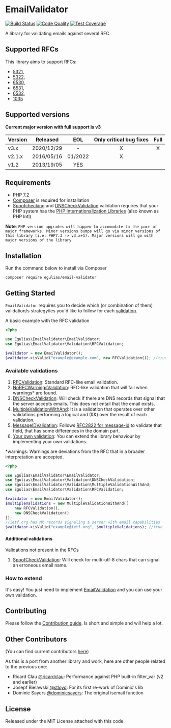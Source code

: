 # EmailValidator

[![Build Status](https://github.com/egulias/EmailValidator/workflows/tests/badge.svg)](https://github.com/egulias/EmailValidator/actions)
[![Code Quality](https://scrutinizer-ci.com/g/egulias/EmailValidator/badges/quality-score.png?b=3.x)](https://scrutinizer-ci.com/g/egulias/EmailValidator/?branch=3.x)
[![Test Coverage](https://scrutinizer-ci.com/g/egulias/EmailValidator/badges/coverage.png?b=3.x)](https://scrutinizer-ci.com/g/egulias/EmailValidator/?branch=3.x)

A library for validating emails against several RFC.

## Supported RFCs ##

This library aims to support RFCs:

* [5321](https://tools.ietf.org/html/rfc5321), 
* [5322](https://tools.ietf.org/html/rfc5322), 
* [6530](https://tools.ietf.org/html/rfc6530), 
* [6531](https://tools.ietf.org/html/rfc6531), 
* [6532](https://tools.ietf.org/html/rfc6532),
* [1035](https://tools.ietf.org/html/rfc1035) 

## Supported versions

**Current major version with full support is v3**

| Version | Released | EOL  | Only critical bug fixes  | Full |
| ---- | :----: | :----: | :----: | :----: |
| v3.x  | 2020/12/29 | - | X | X  |
| v2.1.x | 2016/05/16 | 01/2022 | X |   | 
| v1.2 | 2013/19/05 | YES |   |   | 


## Requirements ##

 * PHP 7.2
 * [Composer](https://getcomposer.org) is required for installation
 * [Spoofchecking](/src/Validation/Extra/SpoofCheckValidation.php) and [DNSCheckValidation](/src/Validation/DNSCheckValidation.php) validation requires that your PHP system has the [PHP Internationalization Libraries](https://php.net/manual/en/book.intl.php) (also known as PHP Intl)

**Note**: `PHP version upgrades will happen to accomodate to the pace of major frameworks. Minor versions bumps will go via minor versions of this library (i.e: PHP7.3 -> v3.x+1). Major versions will go with major versions of the library`

## Installation ##

Run the command below to install via Composer

```shell
composer require egulias/email-validator
```

## Getting Started ##

`EmailValidator` requires you to decide which (or combination of them) validation/s strategy/ies you'd like to follow for each [validation](#available-validations).

A basic example with the RFC validation
```php
<?php

use Egulias\EmailValidator\EmailValidator;
use Egulias\EmailValidator\Validation\RFCValidation;

$validator = new EmailValidator();
$validator->isValid("example@example.com", new RFCValidation()); //true
```


### Available validations ###

1. [RFCValidation](/src/Validation/RFCValidation.php): Standard RFC-like email validation.
2. [NoRFCWarningsValidation](/src/Validation/NoRFCWarningsValidation.php): RFC-like validation that will fail when warnings* are found.
3. [DNSCheckValidation](/src/Validation/DNSCheckValidation.php): Will check if there are DNS records that signal that the server accepts emails. This does not entail that the email exists.
5. [MultipleValidationWithAnd](/src/Validation/MultipleValidationWithAnd.php): It is a validation that operates over other validations performing a logical and (&&) over the result of each validation.
6. [MessageIDValidation](/src/Validation/MessageIDValidation.php): Follows [RFC2822 for message-id](https://tools.ietf.org/html/rfc2822#section-3.6.4) to validate that field, that has some differences in the domain part.
7. [Your own validation](#how-to-extend): You can extend the library behaviour by implementing your own validations.

*warnings: Warnings are deviations from the RFC that in a broader interpretation are accepted.

```php
<?php

use Egulias\EmailValidator\EmailValidator;
use Egulias\EmailValidator\Validation\DNSCheckValidation;
use Egulias\EmailValidator\Validation\MultipleValidationWithAnd;
use Egulias\EmailValidator\Validation\RFCValidation;

$validator = new EmailValidator();
$multipleValidations = new MultipleValidationWithAnd([
    new RFCValidation(),
    new DNSCheckValidation()
]);
//ietf.org has MX records signaling a server with email capabilities
$validator->isValid("example@ietf.org", $multipleValidations); //true
```

#### Additional validations ####
Validations not present in the RFCs 

1. [SpoofCheckValidation](/src/Validation/Extra/SpoofCheckValidation.php): Will check for multi-utf-8 chars that can signal an erroneous email name.


### How to extend ###

It's easy! You just need to implement [EmailValidation](/src/Validation/EmailValidation.php) and you can use your own validation.

## Contributing ##

Please follow the [Contribution guide](CONTRIBUTING.md). Is short and simple and will help a lot.

## Other Contributors ##

(You can find current contributors [here](https://github.com/egulias/EmailValidator/graphs/contributors))

As this is a port from another library and work, here are other people related to the previous one:

* Ricard Clau [@ricardclau](https://github.com/ricardclau):      	Performance against PHP built-in filter_var (v2 and earlier)
* Josepf Bielawski [@stloyd](https://github.com/stloyd):      		For its first re-work of Dominic's lib
* Dominic Sayers [@dominicsayers](https://github.com/dominicsayers):  	The original isemail function

## License ##

Released under the MIT License attached with this code.
